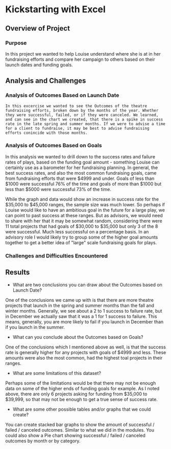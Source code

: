 # Kickstarting with Excel

## Overview of Project

### Purpose
In this project we wanted to help Louise understand where she is at in her fundraising efforts and compare her campaign to others based on their launch dates and funding goals.
## Analysis and Challenges

### Analysis of Outcomes Based on Launch Date
    In this excercise we wanted to see the Outcomes of the theatre fundraising efforts, broken down by the months of the year. Whether they were successful, failed, or if they were canceled. We learned, and can see in the chart we created, that there is a spike in success rate in the late spring and summer months. If we were to advise a time for a client to fundraise, it may be best to advise fundraising efforts conincide with those months. 
### Analysis of Outcomes Based on Goals
In this analysis we wanted to drill down to the success rates and failure rates of plays, based on the funding goal amount - something Louise can certainly use as a barometer for her fundraising planning. In general, the best success rates, and also the most common fundraising goals, came from fundraising efforts that were $4999 and under. Goals of less than $1000 were successful 76% of the time and goals of more than $1000 but less than $5000 were successful 73% of the time. 

While the graph and data would show an increase in success rate for the $35,000 to $45,000 ranges, the sample size was much lower. So perhaps if Louise would like to have an ambitious goal in the future for a large play, we can point to past success at these ranges. But as advisors, we would need to share with her that it may be somewhat random, considering there were 11 total projects that had goals of $30,000 to $35,000 but only 3 of the 8 were successful. Much less successful on a percentage basis. In an advisory role I would likely try to group some of the higher goal amounts together to get a better idea of "large" scale fundraising goals for plays. 
### Challenges and Difficulties Encountered

## Results

- What are two conclusions you can draw about the Outcomes based on Launch Date? 

One of the conclusions we came up with is that there are more theatre projects that launch in the spring and summer months than the fall and winter months. Generally, we see about a 2 to 1 success to failure rate, but in December we actually saw that it was a 1 for 1 success to failure. This means, generally, you are more likely to fail if you launch in December than if you launch in the summer.

- What can you conclude about the Outcomes based on Goals?

One of the conclusions which I mentioned above as well, is that the success rate is generally higher for any projects with goals of $4999 and less. These amounts were also the most common, had the highest toal projects in their ranges.

- What are some limitations of this dataset?

Perhaps some of the limitations would be that there may not be enough data on some of the higher ends of funding goals for example. As I noted above, there are only 6 projects asking for funding from $35,000 to $39,999, so that may not be enough to get a true sense of success rate.

- What are some other possible tables and/or graphs that we could create?

You can create stacked bar graphs to show the amount of successful / failed / canceled outcomes. Similar to what we did in the modules. You could also show a Pie chart showing successful / failed / canceled outcomes by month or by category. 
